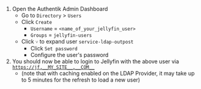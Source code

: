 1) Open the Authentik Admin Dashboard
    * Go to `Directory` > `Users`
    * Click `Create`
      * `Username` = `<name_of_your_jellyfin_user>`
      * `Groups` = `jellyfin-users`
    * Click `˅` to expand user `service-ldap-outpost`
      * Click `Set password`
      * Configure the user's password
1) You should now be able to login to Jellyfin with the above user via [`https://jf.__MY_SITE__.__COM__`](https://jf.__MY_SITE__.__COM__)
    * (note that with caching enabled on the LDAP Provider, it may take up to 5 minutes for the refresh to load a new user)
